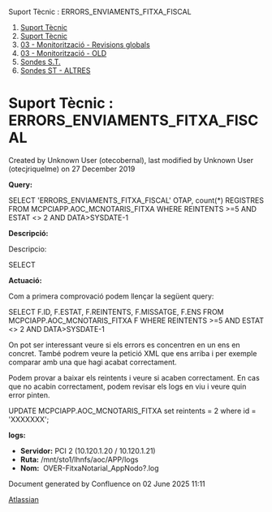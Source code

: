 Suport Tècnic : ERRORS\_ENVIAMENTS\_FITXA\_FISCAL  

1.  [Suport Tècnic](index.md)
2.  [Suport Tècnic](13893782.md)
3.  [03 - Monitorització - Revisions globals](26313327.md)
4.  [03 - Monitorització - OLD](128647245.md)
5.  [Sondes S.T.](Sondes-S.T._30869120.md)
6.  [Sondes ST - ALTRES](Sondes-ST---ALTRES_28705445.md)

Suport Tècnic : ERRORS\_ENVIAMENTS\_FITXA\_FISCAL
=================================================

Created by Unknown User (otecobernal), last modified by Unknown User (otecjriquelme) on 27 December 2019

**Query:**

SELECT 'ERRORS\_ENVIAMENTS\_FITXA\_FISCAL' OTAP, count(\*) REGISTRES FROM MCPCIAPP.AOC\_MCNOTARIS\_FITXA WHERE REINTENTS >=5 AND ESTAT <> 2 AND DATA>SYSDATE-1

**Descripció:** 

Descripcio:

SELECT 

  

**Actuació:** 

Com a primera comprovació podem llençar la següent query:

SELECT F.ID, F.ESTAT, F.REINTENTS, F.MISSATGE, F.ENS
FROM MCPCIAPP.AOC\_MCNOTARIS\_FITXA F
WHERE REINTENTS >=5 
AND ESTAT <> 2 
AND DATA>SYSDATE-1

On pot ser interessant veure si els errors es concentren en un ens en concret. També podrem veure la petició XML que ens arriba i per exemple comparar amb una que hagi acabat correctament.

Podem provar a baixar els reintents i veure si acaben correctament. En cas que no acabin correctament, podem revisar els logs en viu i veure quin error pinten.

UPDATE MCPCIAPP.AOC\_MCNOTARIS\_FITXA
set reintents = 2
where id = 'XXXXXXX';

**logs:** 

*   **Servidor:** PCI 2 (10.120.1.20 / 10.120.1.21)
*   **Ruta:** /mnt/sto1/lhnfs/aoc/APP/logs
*   **Nom:**  OVER-FitxaNotarial\_AppNodo?.log

Document generated by Confluence on 02 June 2025 11:11

[Atlassian](http://www.atlassian.com/)